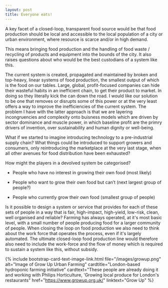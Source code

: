 ```yaml
---
layout: post
title: Everyone eats!
---
```


A key facet of a closed-loop, transparent food source would be that food production should be local 
and accessible to the local population of a city or urban environment, where resource is scarce and/or in high demand. 

This means bringing food production and the handling of food waste / recycling of products and equipment into the bounds of the city. It also raises questions about who would be the best custodians of a system like this.

The current system is created, propagated and maintained by broken and top-heavy, linear systems of food production, the smallest output of which is the food on our tables. Large, global, profit-focused companies can hide their wasteful habits in an inefficient chain, to get their product to market. In doing so they literally kick the can down the road. I would like our solution to be one that removes or disrupts some of this power or at the very least offers a way to improve the inefficiencies of the current system. The problem I have with the latter approach is that we are layering incongruencies and complexity onto buisness models which are driven by sector dominance and muscle power, in which baseline profit are the primry drivers of invention, over sustainability and human dignity or well-being.

What if we started to imagine introducing technology to a pre-industrial supply chain? What things could be introduced to support growers and consumers, only reintroducing the marketplace at the very last stage, when all other avenues for food distribution have been exhausted? 

How might the players in a devolved system be categorised?

- People who have no interest in growing their own food (most likely)

- People who want to grow their own food but can’t (next largest group of people?)

- People who currently grow their own food (smallest group of people)


Is it possible to design a system or service that provides for each of these sets of people in a way that is fair, high-impact, high-yield, low-risk, clean, well organised and reliable? Farming has always operated, at it's most basic level, with a small number of people producing food for a larger community of people. When closing the loop on food production we also need to think about the work force that operates the process, even if it's largely automated. The ultimate closed-loop food production line would therefore also need to include the work-force and the flow of money which is required to sustain a system like this, without subsidy.   

{% include bootstrap-card-text-image-link.html file="/images/growup.png" alt="Image of Grow Up Urban Farming" cardtitle="London-based hydroponic farming initiative" cardtext="These people are already doing it and working with Philips Horticulture, 'Growing local produce for London's restaurants" href="https://www.growup.org.uk/" linktext="Grow Up" %}

